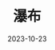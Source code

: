 ---
layout: movie-review
title: 瀑布
description: >
  原本对湾湾的电影没抱有很高期待，结果意外的还挺好看的。剧情有些意想不到的反转，贾静雯演技在线，个人认为更难能可贵的是对防控疫情大背景下个人生活细节的真实记录。
category: 电影
img: assets/img/movie/2023/pu_bu.webp
star: 5
date: 2023-10-23
---